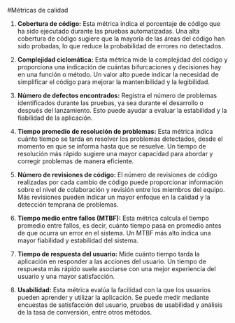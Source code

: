 #Métricas de calidad

1. **Cobertura de código:** Esta métrica indica el porcentaje de código que ha sido ejecutado durante las pruebas automatizadas. Una alta cobertura de código sugiere que la mayoría de las áreas del código han sido probadas, lo que reduce la probabilidad de errores no detectados.

2. **Complejidad ciclomática:** Esta métrica mide la complejidad del código y proporciona una indicación de cuántas bifurcaciones y decisiones hay en una función o método. Un valor alto puede indicar la necesidad de simplificar el código para mejorar la mantenibilidad y la legibilidad.

3. **Número de defectos encontrados:** Registra el número de problemas identificados durante las pruebas, ya sea durante el desarrollo o después del lanzamiento. Esto puede ayudar a evaluar la estabilidad y la fiabilidad de la aplicación.

4. **Tiempo promedio de resolución de problemas:** Esta métrica indica cuánto tiempo se tarda en resolver los problemas detectados, desde el momento en que se informa hasta que se resuelve. Un tiempo de resolución más rápido sugiere una mayor capacidad para abordar y corregir problemas de manera eficiente.

5. **Número de revisiones de código:** El número de revisiones de código realizadas por cada cambio de código puede proporcionar información sobre el nivel de colaboración y revisión entre los miembros del equipo. Más revisiones pueden indicar un mayor enfoque en la calidad y la detección temprana de problemas.

6. **Tiempo medio entre fallos (MTBF):** Esta métrica calcula el tiempo promedio entre fallos, es decir, cuánto tiempo pasa en promedio antes de que ocurra un error en el sistema. Un MTBF más alto indica una mayor fiabilidad y estabilidad del sistema.

7. **Tiempo de respuesta del usuario:** Mide cuánto tiempo tarda la aplicación en responder a las acciones del usuario. Un tiempo de respuesta más rápido suele asociarse con una mejor experiencia del usuario y una mayor satisfacción.

8. **Usabilidad:** Esta métrica evalúa la facilidad con la que los usuarios pueden aprender y utilizar la aplicación. Se puede medir mediante encuestas de satisfacción del usuario, pruebas de usabilidad y análisis de la tasa de conversión, entre otros métodos.
